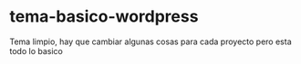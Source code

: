 # tema-basico-wordpress
 Tema limpio, hay que cambiar algunas cosas para cada proyecto pero esta todo lo basico
